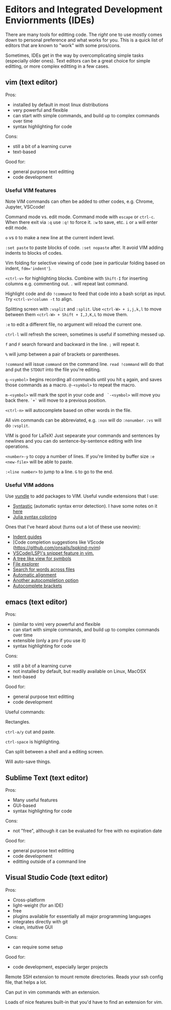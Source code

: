 
# Editors and Integrated Development Enviornments (IDEs)

There are many tools for editting code. The *right* one to use mostly comes
down to personal preference and what works for you. This is a quick list of 
editors that are known to "work" with some pros/cons.

Sometimes, IDEs get in the way by overcomplicating simple tasks (especially older ones).
Text editors can be a great choice for simple editting, or more complex editting in a few 
cases. 

## vim (text editor)

Pros:
- installed by default in most linux distributions
- very powerful and flexible
- can start with simple commands, and build up to complex commands over time
- syntax highlighting for code

Cons:
- still a bit of a learning curve
- text-based

Good for:
- general purpose text editting 
- code development

### Useful VIM features

Note VIM commands can often be added to other codes, e.g. Chrome, Jupyter, VSCcode!

Command mode vs. edit mode. 
Command mode with `escape` or `ctrl-c`. When there exit via `:q` use `:q!` to force it. `:w` to save, etc.
`i` or `a` will enter edit mode.

`o` vs `O` to make a new line at the current indent level.

`:set paste` to paste blocks of code. `:set nopaste` after. It avoid VIM adding indents to blocks of codes.

Vim folding for selective viewing of code (see in particular folding based on indent, `fdm='indent'`).

`<ctrl-v>` for highlighting blocks. Combine with `Shift-I` for inserting columns e.g. commenting out.
`.` will repeat last command.

Highlight code and do `!command` to feed that code into a bash script as input. Try `<ctrl-v>!column -t` to align.

Splitting screen with `:vsplit` and `:split`. Use `<ctrl-W> + i,j,k,l` to move between them `<ctrl-W> + Shift + I,J,K,L` to move them.

`:e` to edit a different file, no argument will reload the current one.

`ctrl-l` will refresh the screen, sometimes is useful if something messed up.

`f` and `F` search forward and backward in the line. `;` will repeat it.

`%` will jump between a pair of brackets or parentheses.

`!command` will issue `command` on the command line.
`read !command` will do that and put the `STDOUT` into the file you're editing.

`q-<symbol>` begins recording all commands until you hit `q` again, and saves those commands as a macro. `@-<symbol>` to repeat the macro.

`m-<symbol>` will mark the spot in your code and `` `-<symbol>`` will move you back there. `` `+` `` will move to a previous position.

`<ctrl-n>` will autocomplete based on other words in the file.

All vim commands can be abbreviated, e.g. `:non` will do `:nonumber`. `:vs` will do `:vsplit`.

VIM is good for LaTeX! Just sepearate your commands and sentences by newlines and you can do sentence-by-sentence editing with line operations.

`<number>-y` to copy a number of lines. If you're limited by buffer size `:e <new-file>` will be able to paste.

`:<line number>` to jump to a line. `G` to go to the end.

### Useful VIM addons

Use [vundle](https://github.com/VundleVim/Vundle.vim) to add packages to VIM. 
Useful vundle extensions that I use:
* [Syntastic](https://github.com/vim-syntastic/syntastic) (automatic syntax error detection). I have some notes on it [here](https://bbusemeyer.github.io/notes/syntastic/)
* [Julia syntax coloring](https://github.com/JuliaEditorSupport/julia-vim)

Ones that I've heard about (turns out a lot of these use neovim):
* [Indent guides](https://github.com/glepnir/indent-guides.nvim)
* [Code completion suggestions like VScode (https://github.com/onsails/lspkind-nvim)
* [VSCode(LSP)'s snippet feature in vim.](https://github.com/hrsh7th/vim-vsnip)
* [A tree like view for symbols](https://github.com/simrat39/symbols-outline.nvim)
* [File explorer](https://github.com/kyazdani42/nvim-tree.lua)
* [Search for words across files](https://github.com/nvim-telescope/telescope.nvim)
* [Automatic alignment](https://github.com/godlygeek/tabular)
* [Another autocompletion option](https://github.com/hrsh7th/nvim-cmp)
* [Autocomplete brackets](windwp/nvim-autopairs)

## emacs (text editor)

Pros:
- (similar to vim) very powerful and flexible
- can start with simple commands, and build up to complex commands over time
- extensible (only a pro if you use it)
- syntax highlighting for code

Cons:
- still a bit of a learning curve
- not installed by default, but readily available on Linux, MacOSX
- text-based

Good for:
- general purpose text editting 
- code development

Useful commands:

Rectangles. 

`ctrl-a/y` cut and paste.

`ctrl-space` is highlighting.

Can split between a shell and a editing screen.

Will auto-save things.

## Sublime Text (text editor)

Pros:
- Many useful features
- GUI-based
- syntax highlighting for code

Cons:
- not "free", although it can be evaluated for free with no expiration date

Good for:
- general purpose text editting
- code development
- editting outside of a command line


## Visual Studio Code (text editor)

Pros:
- Cross-platform
- light-weight (for an IDE)
- free
- plugins available for essentially all major programming languages
- integrates directly with git
- clean, intuitive GUI

Cons:
- can require some setup

Good for:
- code development, especially larger projects

Remote SSH extension to mount remote directories. 
Reads your ssh config file, that helps a lot.

Can put in vim commands with an extension.

Loads of nice features built-in that you'd have to find an extension for vim.

